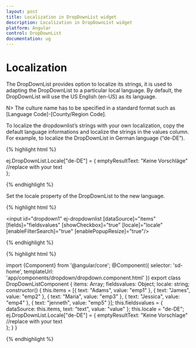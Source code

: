 ```yaml
---
layout: post
title: Localization in DropDownList widget
description: Localization in DropDownList widget
platform: Angular
control: DropDownList
documentation: ug
---
```

# Localization

The DropDownList provides option to localize its strings, it is used to adapting the DropDownList to a particular local language. By default, the DropDownList will use the US English (en-US) as its language.

N> The culture name has to be specified in a standard format such as [Language Code]-[County/Region Code].

To localize the dropdownlist’s strings with your own localization, copy the default language informations and localize the strings in the values column. For example, to localize the DropDownList in German language (“de-DE”).

{% highlight html %}

ej.DropDownList.Locale["de-DE"] = {
    emptyResultText: "Keine Vorschläge" //replace with your text  
};
    
{% endhighlight %}

Set the locale property of the DropDownList to the new language.

{% highlight html %}

<input id="dropdown1" ej-dropdownlist [dataSource]="items" [fields]="fieldsvalues" [showCheckbox]="true" [locale]="locale" [enableFilterSearch]="true" [enablePopupResize]="true"/>

{% endhighlight %}

{% highlight html %}

import {Component} from '@angular/core';
@Component({
selector: 'sd-home',
templateUrl: 'app/components/dropdown/dropdown.component.html'
})
export class DropDownListComponent {
   	items: Array<Object>;
    fieldsvalues: Object;
    locale: string;
    constructor() {
        this.items = [{
            text: "Adams",
            value: "emp1"
        }, {
            text: "James",
            value: "emp2"
        }, {
            text: "Maria",
            value: "emp3"
        }, {
            text: "Jessica",
            value: "emp4"
        }, {
            text: "jenneth",
            value: "emp5"
        }];
        this.fieldsvalues = { dataSource: this.items, text: "text", value: "value" };
        this.locale = "de-DE";
        ej.DropDownList.Locale["de-DE"] = {
            emptyResultText: "Keine Vorschlage" //replace with your text  
        };
    }
}

{% endhighlight %}